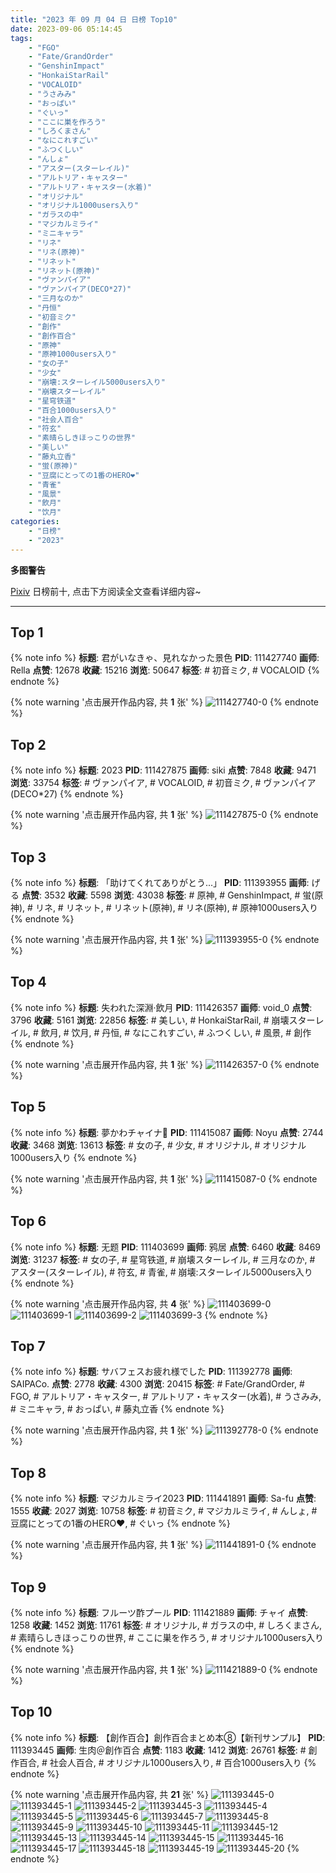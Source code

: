 ```yaml
---
title: "2023 年 09 月 04 日 日榜 Top10"
date: 2023-09-06 05:14:45
tags:
    - "FGO"
    - "Fate/GrandOrder"
    - "GenshinImpact"
    - "HonkaiStarRail"
    - "VOCALOID"
    - "うさみみ"
    - "おっぱい"
    - "ぐいっ"
    - "ここに巣を作ろう"
    - "しろくまさん"
    - "なにこれすごい"
    - "ふつくしい"
    - "んしょ"
    - "アスター(スターレイル)"
    - "アルトリア・キャスター"
    - "アルトリア・キャスター(水着)"
    - "オリジナル"
    - "オリジナル1000users入り"
    - "ガラスの中"
    - "マジカルミライ"
    - "ミニキャラ"
    - "リネ"
    - "リネ(原神)"
    - "リネット"
    - "リネット(原神)"
    - "ヴァンパイア"
    - "ヴァンパイア(DECO*27)"
    - "三月なのか"
    - "丹恒"
    - "初音ミク"
    - "創作"
    - "創作百合"
    - "原神"
    - "原神1000users入り"
    - "女の子"
    - "少女"
    - "崩壊:スターレイル5000users入り"
    - "崩壊スターレイル"
    - "星穹铁道"
    - "百合1000users入り"
    - "社会人百合"
    - "符玄"
    - "素晴らしきほっこりの世界"
    - "美しい"
    - "藤丸立香"
    - "蛍(原神)"
    - "豆腐にとっての1番のHERO❤"
    - "青雀"
    - "風景"
    - "飲月"
    - "饮月"
categories:
    - "日榜"
    - "2023"
---
```


<i class="fa fa-triangle-exclamation"></i>**多图警告**<i class="fa fa-triangle-exclamation"></i>

[Pixiv](https://www.pixiv.net/) 日榜前十, 点击下方阅读全文查看详细内容~

<!-- more -->

---

## Top 1

{% note info %}
**标题**: 君がいなきゃ、見れなかった景色
**PID**: 111427740 **画师**: Rella
**点赞**: 12678 **收藏**: 15216 **浏览**: 50647
**标签**: # 初音ミク, # VOCALOID
{% endnote %}

{% note warning '点击展开作品内容, 共 **1** 张' %}
![111427740-0](https://i.pixiv.re/img-original/img/2023/09/04/00/39/17/111427740_p0.png)
{% endnote %}

## Top 2

{% note info %}
**标题**: 2023
**PID**: 111427875 **画师**: siki
**点赞**: 7848 **收藏**: 9471 **浏览**: 33754
**标签**: # ヴァンパイア, # VOCALOID, # 初音ミク, # ヴァンパイア(DECO*27)
{% endnote %}

{% note warning '点击展开作品内容, 共 **1** 张' %}
![111427875-0](https://i.pixiv.re/img-original/img/2023/09/04/00/44/33/111427875_p0.jpg)
{% endnote %}

## Top 3

{% note info %}
**标题**: 「助けてくれてありがとう...」
**PID**: 111393955 **画师**: げる
**点赞**: 3532 **收藏**: 5598 **浏览**: 43038
**标签**: # 原神, # GenshinImpact, # 蛍(原神), # リネ, # リネット, # リネット(原神), # リネ(原神), # 原神1000users入り
{% endnote %}

{% note warning '点击展开作品内容, 共 **1** 张' %}
![111393955-0](https://i.pixiv.re/img-original/img/2023/09/03/00/23/32/111393955_p0.png)
{% endnote %}

## Top 4

{% note info %}
**标题**: 失われた深淵·飲月
**PID**: 111426357 **画师**: void_0
**点赞**: 3796 **收藏**: 5161 **浏览**: 22856
**标签**: # 美しい, # HonkaiStarRail, # 崩壊スターレイル, # 飲月, # 饮月, # 丹恒, # なにこれすごい, # ふつくしい, # 風景, # 創作
{% endnote %}

{% note warning '点击展开作品内容, 共 **1** 张' %}
![111426357-0](https://i.pixiv.re/img-original/img/2023/09/04/00/01/33/111426357_p0.jpg)
{% endnote %}

## Top 5

{% note info %}
**标题**: 夢かわチャイナ🌈
**PID**: 111415087 **画师**: Noyu
**点赞**: 2744 **收藏**: 3468 **浏览**: 13613
**标签**: # 女の子, # 少女, # オリジナル, # オリジナル1000users入り
{% endnote %}

{% note warning '点击展开作品内容, 共 **1** 张' %}
![111415087-0](https://i.pixiv.re/img-original/img/2023/09/03/18/50/30/111415087_p0.jpg)
{% endnote %}

## Top 6

{% note info %}
**标题**: 无题
**PID**: 111403699 **画师**: 鸦居
**点赞**: 6460 **收藏**: 8469 **浏览**: 31237
**标签**: # 女の子, # 星穹铁道, # 崩壊スターレイル, # 三月なのか, # アスター(スターレイル), # 符玄, # 青雀, # 崩壊:スターレイル5000users入り
{% endnote %}

{% note warning '点击展开作品内容, 共 **4** 张' %}
![111403699-0](https://i.pixiv.re/img-original/img/2023/09/03/10/35/49/111403699_p0.jpg)
![111403699-1](https://i.pixiv.re/img-original/img/2023/09/03/10/35/49/111403699_p1.jpg)
![111403699-2](https://i.pixiv.re/img-original/img/2023/09/03/10/35/49/111403699_p2.jpg)
![111403699-3](https://i.pixiv.re/img-original/img/2023/09/03/10/35/49/111403699_p3.jpg)
{% endnote %}

## Top 7

{% note info %}
**标题**: サバフェスお疲れ様でした
**PID**: 111392778 **画师**: SAIPACo.
**点赞**: 2778 **收藏**: 4300 **浏览**: 20415
**标签**: # Fate/GrandOrder, # FGO, # アルトリア・キャスター, # アルトリア・キャスター(水着), # うさみみ, # ミニキャラ, # おっぱい, # 藤丸立香
{% endnote %}

{% note warning '点击展开作品内容, 共 **1** 张' %}
![111392778-0](https://i.pixiv.re/img-original/img/2023/09/03/00/00/09/111392778_p0.jpg)
{% endnote %}

## Top 8

{% note info %}
**标题**: マジカルミライ2023
**PID**: 111441891 **画师**: Sa-fu
**点赞**: 1555 **收藏**: 2027 **浏览**: 10758
**标签**: # 初音ミク, # マジカルミライ, # んしょ, # 豆腐にとっての1番のHERO❤, # ぐいっ
{% endnote %}

{% note warning '点击展开作品内容, 共 **1** 张' %}
![111441891-0](https://i.pixiv.re/img-original/img/2023/09/04/17/52/45/111441891_p0.jpg)
{% endnote %}

## Top 9

{% note info %}
**标题**: フルーツ酢プール
**PID**: 111421889 **画师**: チャイ
**点赞**: 1258 **收藏**: 1452 **浏览**: 11761
**标签**: # オリジナル, # ガラスの中, # しろくまさん, # 素晴らしきほっこりの世界, # ここに巣を作ろう, # オリジナル1000users入り
{% endnote %}

{% note warning '点击展开作品内容, 共 **1** 张' %}
![111421889-0](https://i.pixiv.re/img-original/img/2023/09/03/22/02/12/111421889_p0.png)
{% endnote %}

## Top 10

{% note info %}
**标题**: 【創作百合】創作百合まとめ本⑧【新刊サンプル】
**PID**: 111393445 **画师**: 生肉＠創作百合
**点赞**: 1183 **收藏**: 1412 **浏览**: 26761
**标签**: # 創作百合, # 社会人百合, # オリジナル1000users入り, # 百合1000users入り
{% endnote %}

{% note warning '点击展开作品内容, 共 **21** 张' %}
![111393445-0](https://i.pixiv.re/img-original/img/2023/09/03/00/08/27/111393445_p0.png)
![111393445-1](https://i.pixiv.re/img-original/img/2023/09/03/00/08/27/111393445_p1.png)
![111393445-2](https://i.pixiv.re/img-original/img/2023/09/03/00/08/27/111393445_p2.png)
![111393445-3](https://i.pixiv.re/img-original/img/2023/09/03/00/08/27/111393445_p3.png)
![111393445-4](https://i.pixiv.re/img-original/img/2023/09/03/00/08/27/111393445_p4.png)
![111393445-5](https://i.pixiv.re/img-original/img/2023/09/03/00/08/27/111393445_p5.png)
![111393445-6](https://i.pixiv.re/img-original/img/2023/09/03/00/08/27/111393445_p6.png)
![111393445-7](https://i.pixiv.re/img-original/img/2023/09/03/00/08/27/111393445_p7.png)
![111393445-8](https://i.pixiv.re/img-original/img/2023/09/03/00/08/27/111393445_p8.png)
![111393445-9](https://i.pixiv.re/img-original/img/2023/09/03/00/08/27/111393445_p9.png)
![111393445-10](https://i.pixiv.re/img-original/img/2023/09/03/00/08/27/111393445_p10.png)
![111393445-11](https://i.pixiv.re/img-original/img/2023/09/03/00/08/27/111393445_p11.png)
![111393445-12](https://i.pixiv.re/img-original/img/2023/09/03/00/08/27/111393445_p12.png)
![111393445-13](https://i.pixiv.re/img-original/img/2023/09/03/00/08/27/111393445_p13.png)
![111393445-14](https://i.pixiv.re/img-original/img/2023/09/03/00/08/27/111393445_p14.png)
![111393445-15](https://i.pixiv.re/img-original/img/2023/09/03/00/08/27/111393445_p15.png)
![111393445-16](https://i.pixiv.re/img-original/img/2023/09/03/00/08/27/111393445_p16.png)
![111393445-17](https://i.pixiv.re/img-original/img/2023/09/03/00/08/27/111393445_p17.png)
![111393445-18](https://i.pixiv.re/img-original/img/2023/09/03/00/08/27/111393445_p18.png)
![111393445-19](https://i.pixiv.re/img-original/img/2023/09/03/00/08/27/111393445_p19.png)
![111393445-20](https://i.pixiv.re/img-original/img/2023/09/03/00/08/27/111393445_p20.png)
{% endnote %}
